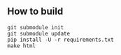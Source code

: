 ## How to build

```shell
git submodule init
git submodule update
pip install -U -r requirements.txt
make html
```
